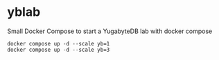 # yblab
Small Docker Compose to start a YugabyteDB lab with docker compose

```
docker compose up -d --scale yb=1
docker compose up -d --scale yb=3
```
